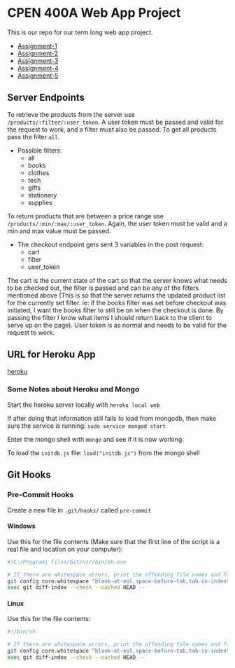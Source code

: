 # CPEN 400A Web App Project

This is our repo for our term long web app project.

* [Assignment-1](https://github.com/juliengs/cpen400a-fall2017-assignment1)
* [Assignment-2](https://github.com/jungkumseok/cpen400a-fall2017-assignment2)
* [Assignment-3](https://github.com/jungkumseok/cpen400a-fall2017-assignment3)
* [Assignment-4](https://github.com/jungkumseok/cpen400a-fall2017-assignment4)
* [Assignment-5](https://github.com/jungkumseok/cpen400a-fall2017-assignment5)

## Server Endpoints

To retrieve the products from the server use `/products/:filter/:user_token`. A
user token must be passed and valid for the request to work, and a filter must
also be passed. To get all products pass the filter `all`.

* Possible filters:
  * all
  * books
  * clothes
  * tech
  * gifts
  * stationary
  * supplies

To return products that are between a price range use
`/products/:min/:max/:user_token`. Again, the user token must be valid and a min
and max value must be passed.

* The checkout endpoint gets sent 3 variables in the post request:
  * cart
  * filter
  * user_token

The cart is the current state of the cart so that the server knows what needs to
be checked out, the filter is passed and can be any of the filters mentioned
above (This is so that the server returns the updated product list for the
currently set filter. ie: if the books filter was set before checkout was
initiated, I want the books filter to still be on when the checkout is done. By
passing the filter I know what items I should return back to the client to serve
up on the page). User token is as normal and needs to be valid for the request
to work.

## URL for Heroku App

[heroku](https://secret-beyond-19352.herokuapp.com/products)

### Some Notes about Heroku and Mongo

Start the heroku server locally with `heroku local web`

If after doing that information still fails to load from mongodb, then make sure
the service is running: `sudo service mongod start`

Enter the mongo shell with `mongo` and see if it is now working.

To load the `initdb.js` file: `load("initdb.js")` from the mongo shell

## Git Hooks

### Pre-Commit Hooks

Create a new file in `.git/hooks/` called `pre-commit`

#### Windows

Use this for the file contents (Make sure that the first line of the script is a
real file and location on your computer):

```bash
#!C:/Program\ Files/Git/usr/bin/sh.exe

# If there are whitespace errors, print the offending file names and fail.
git config core.whitespace "blank-at-eol,space-before-tab,tab-in-indent,blank-at-eof"
exec git diff-index --check --cached HEAD --
```

#### Linux

Use this for the file contents:

```bash
#!/bin/sh

# If there are whitespace errors, print the offending file names and fail.
git config core.whitespace "blank-at-eol,space-before-tab,tab-in-indent,blank-at-eof"
exec git diff-index --check --cached HEAD --
```
